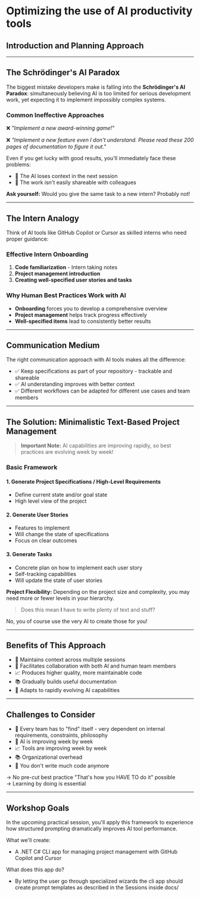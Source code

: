 # Optimizing the use of AI productivity tools

## Introduction and Planning Approach

---

## The Schrödinger's AI Paradox

The biggest mistake developers make is falling into the **Schrödinger's AI Paradox**: simultaneously believing AI is too limited for serious development work, yet expecting it to implement impossibly complex systems.

### Common Ineffective Approaches

❌ *"Implement a new award-winning game!"*

❌ *"Implement a new feature even I don't understand. Please read these 200 pages of documentation to figure it out."*

Even if you get lucky with good results, you'll immediately face these problems:

- 🥺 The AI loses context in the next session
- 🥺 The work isn't easily shareable with colleagues

**Ask yourself:** Would you give the same task to a new intern? Probably not!

---

## The Intern Analogy

Think of AI tools like GitHub Copilot or Cursor as skilled interns who need proper guidance:

### Effective Intern Onboarding

1. **Code familiarization** - Intern taking notes
2. **Project management introduction**
3. **Creating well-specified user stories and tasks**

### Why Human Best Practices Work with AI

- **Onboarding** forces you to develop a comprehensive overview
- **Project management** helps track progress effectively
- **Well-specified items** lead to consistently better results

---

## Communication Medium

The right communication approach with AI tools makes all the difference:

- ✅ Keep specifications as part of your repository - trackable and shareable
- ✅ AI understanding improves with better context
- ✅ Different workflows can be adapted for different use cases and team members

---

## The Solution: Minimalistic Text-Based Project Management

> **Important Note:** AI capabilities are improving rapidly, so best practices are evolving week by week!

### Basic Framework

#### 1. Generate Project Specifications / High-Level Requirements

- Define current state and/or goal state
- High level view of the project

#### 2. Generate User Stories

- Features to implement
- Will change the state of specifications
- Focus on clear outcomes

#### 3. Generate Tasks

- Concrete plan on how to implement each user story
- Self-tracking capabilities
- Will update the state of user stories

**Project Flexibility:** Depending on the project size and complexity, you may need more or fewer levels in your hierarchy.

> Does this mean **I** have to write plenty of text and stuff?

No, you of course use the very AI to create those for you!

---

## Benefits of This Approach

- 🚀 Maintains context across multiple sessions
- 🤝 Facilitates collaboration with both AI and human team members
- 📈 Produces higher quality, more maintainable code
- 📚 Gradually builds useful documentation
- 🔄 Adapts to rapidly evolving AI capabilities

---

## Challenges to Consider

- 🚀 Every team has to "find" itself - very dependent on internal requirements, constraints, philosophy
- 🤝 AI is improving week by week
- 📈 Tools are improving week by week
- 📚 Organizational overhead
- 🔄 You don't write much code anymore

→ No pre-cut best practice "That's how you HAVE TO do it" possible  
→ Learning by doing is essential

---

## Workshop Goals

In the upcoming practical session, you'll apply this framework to experience how structured prompting dramatically improves AI tool performance.


What we'll create:

- A .NET C# CLI app for managing project management with GitHub Copilot and Cursor

What does this app do?

- By letting the user go through specialized wizards the cli app should create prompt templates as described in the Sessions inside docs/